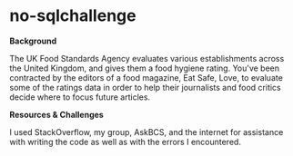 # no-sqlchallenge

**Background**


The UK Food Standards Agency evaluates various establishments across the United Kingdom, and gives them a food hygiene rating. You've been contracted by the editors of a food magazine, Eat Safe, Love, to evaluate some of the ratings data in order to help their journalists and food critics decide where to focus future articles.


**Resources & Challenges**


I used StackOverflow, my group, AskBCS, and the internet for assistance with writing the code as well as with the errors I encountered.
